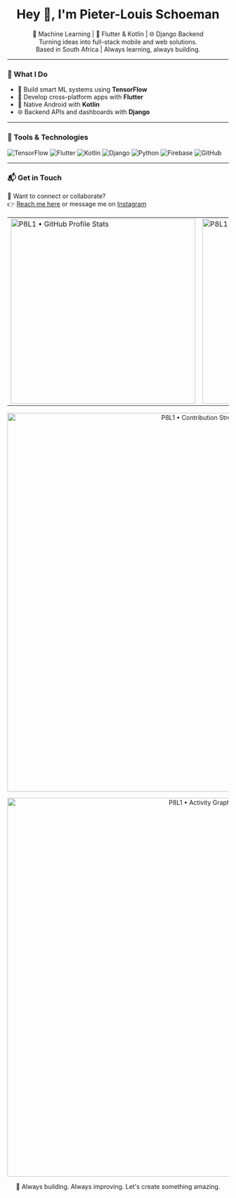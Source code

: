 <h1 align="center">Hey 👋, I'm Pieter-Louis Schoeman</h1>
<p align="center">
  🤖 Machine Learning | 📱 Flutter & Kotlin | 🌐 Django Backend<br>
  Turning ideas into full-stack mobile and web solutions.<br>
  Based in South Africa | Always learning, always building.
</p>

---

### 🧠 What I Do

- 🤖 Build smart ML systems using **TensorFlow**
- 📱 Develop cross-platform apps with **Flutter**
- 🤖 Native Android with **Kotlin**
- 🌐 Backend APIs and dashboards with **Django**

---

### 🧰 Tools & Technologies
![TensorFlow](https://img.shields.io/badge/-TensorFlow-FF6F00?style=flat&logo=tensorflow&logoColor=white)
![Flutter](https://img.shields.io/badge/-Flutter-02569B?style=flat&logo=flutter&logoColor=white)
![Kotlin](https://img.shields.io/badge/-Kotlin-0095D5?style=flat&logo=kotlin&logoColor=white)
![Django](https://img.shields.io/badge/-Django-092E20?style=flat&logo=django&logoColor=white)
![Python](https://img.shields.io/badge/-Python-3776AB?style=flat&logo=python&logoColor=white)
![Firebase](https://img.shields.io/badge/-Firebase-FFCA28?style=flat&logo=firebase&logoColor=black)
![GitHub](https://img.shields.io/badge/-GitHub-181717?style=flat&logo=github&logoColor=white)

---

### 📬 Get in Touch

📩 Want to connect or collaborate?  
👉 [Reach me here](https://x.com/PL198734181) or message me on [Instagram](https://instagram.com/plschoeman/)



<div align="center">

  <!-- ── Row 1: Two equal-width cards ── -->
  <table>
    <tr>
      <td>
        <a href="https://github.com/P8L1">
          <img
            width="420"
            src="https://github-readme-stats-nine-iota-1jj6bwcjno.vercel.app/api?username=P8L1&show_icons=true&theme=radical&count_private=true&include_all_commits=true&show=reviews,discussions_started,discussions_answered,prs_merged,prs_merged_percentage&hide_border=false&border_radius=12"
            alt="P8L1 • GitHub Profile Stats"
            loading="lazy"
            decoding="async"
          />
        </a>
      </td>
      <td>
        <a href="https://github.com/P8L1">
          <img
            width="420"
            src="https://github-readme-stats-nine-iota-1jj6bwcjno.vercel.app/api/top-langs?username=P8L1&layout=compact&theme=radical&hide_border=false&border_radius=12&langs_count=10&card_width=420"
            alt="P8L1 • Top Languages"
            loading="lazy"
            decoding="async"
          />
        </a>
      </td>
    </tr>
  </table>

  <!-- ── Row 2: Single full-width streak card ── -->
  <p>
    <a href="https://github.com/P8L1">
      <img
        width="860"
        src="https://streak-stats.demolab.com?user=P8L1&theme=radical&hide_border=false&border_radius=12"
        alt="P8L1 • Contribution Streak"
        loading="lazy"
        decoding="async"
      />
    </a>
  </p>

  <!-- ── Row 3: Activity graph, full width ── -->
  <p>
    <a href="https://github.com/P8L1">
      <img
        width="860"
        src="https://github-readme-activity-graph.vercel.app/graph?username=P8L1&theme=github-compact&hide_border=false"
        alt="P8L1 • Activity Graph"
        loading="lazy"
        decoding="async"
      />
    </a>
  </p>

</div>




<p align="center">🚀 Always building. Always improving. Let's create something amazing.</p>
